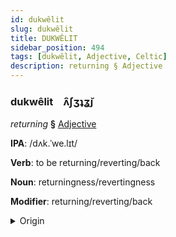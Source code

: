 ```yaml
---
id: dukwêlit
slug: dukwêlit
title: DUKWÊLIT
sidebar_position: 494
tags: [dukwêlit, Adjective, Celtic]
description: returning § Adjective
---
```


### dukwêlit&emsp;<span kind="abugida">ʌ̑ʃʒʇʓ̆ȷ</span>

*returning* **§** [Adjective](../../tags/Adjective)

**IPA**: /dʌk.ˈwe.lɪt/

**Verb**: to be returning/reverting/back

**Noun**: returningness/revertingness

**Modifier**: returning/reverting/back

<details>
    <summary>Origin</summary>
    Welsh dychwelyd /dəχˈweːlɪd/<br/>
    <em>Celtic Language Family</em>
</details>